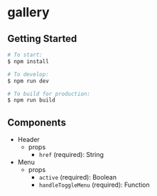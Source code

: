 # gallery

## Getting Started
```bash
# To start:
$ npm install

# To develop:
$ npm run dev

# To build for production:
$ npm run build
```

## Components
* Header
  * props
    * `href` (required): String
* Menu
  * props
    * `active` (required): Boolean
    * `handleToggleMenu` (required): Function
